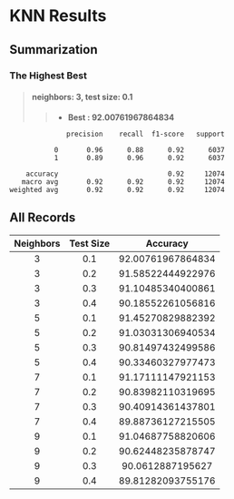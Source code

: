 # KNN Results

## Summarization

### The Highest Best

>#### neighbors: 3, test size: 0.1
>> - **Best		: 92.00761967864834**

	              precision    recall  f1-score   support
	
	           0       0.96      0.88      0.92      6037
	           1       0.89      0.96      0.92      6037
	
	    accuracy                           0.92     12074
	   macro avg       0.92      0.92      0.92     12074
	weighted avg       0.92      0.92      0.92     12074
	

## All Records
Neighbors | Test Size | Accuracy 
:---------: | :---------: | :--------: 
3 | 0.1 | 92.00761967864834 
3 | 0.2 | 91.58522444922976 
3 | 0.3 | 91.10485340400861 
3 | 0.4 | 90.18552261056816 
5 | 0.1 | 91.45270829882392 
5 | 0.2 | 91.03031306940534 
5 | 0.3 | 90.81497432499586 
5 | 0.4 | 90.33460327977473 
7 | 0.1 | 91.17111147921153 
7 | 0.2 | 90.83982110319695 
7 | 0.3 | 90.40914361437801 
7 | 0.4 | 89.88736127215505 
9 | 0.1 | 91.04687758820606 
9 | 0.2 | 90.62448235878747 
9 | 0.3 | 90.0612887195627 
9 | 0.4 | 89.81282093755176 

